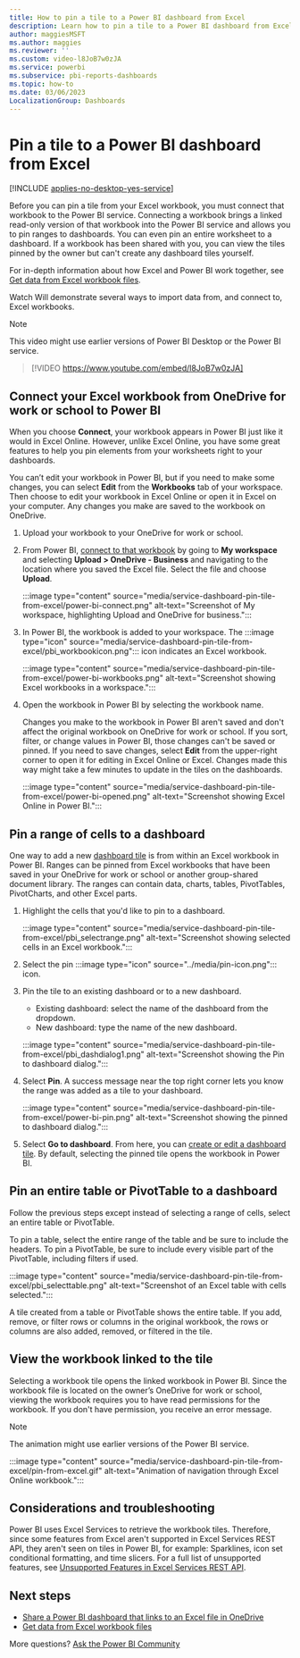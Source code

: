 ```yaml
---
title: How to pin a tile to a Power BI dashboard from Excel
description: Learn how to pin a tile to a Power BI dashboard from Excel on OneDrive for work or school with pin ranges, charts, and tables.
author: maggiesMSFT
ms.author: maggies
ms.reviewer: ''
ms.custom: video-l8JoB7w0zJA
ms.service: powerbi
ms.subservice: pbi-reports-dashboards
ms.topic: how-to
ms.date: 03/06/2023
LocalizationGroup: Dashboards
---
```


# Pin a tile to a Power BI dashboard from Excel

[!INCLUDE [applies-no-desktop-yes-service](../includes/applies-no-desktop-yes-service.md)]

Before you can pin a tile from your Excel workbook, you must connect that workbook to the Power BI service. Connecting a workbook brings a linked read-only version of that workbook into the Power BI service and allows you to pin ranges to dashboards. You can even pin an entire worksheet to a dashboard.
If a workbook has been shared with you, you can view the tiles pinned by the owner but can't create any dashboard tiles yourself.

For in-depth information about how Excel and Power BI work together, see [Get data from Excel workbook files](/power-bi/connect-data/service-excel-workbook-files).

Watch Will demonstrate several ways to import data from, and connect to, Excel workbooks.

> [!NOTE]
> This video might use earlier versions of Power BI Desktop or the Power BI service.

> [!VIDEO https://www.youtube.com/embed/l8JoB7w0zJA]

## Connect your Excel workbook from OneDrive for work or school to Power BI

When you choose **Connect**, your workbook appears in Power BI just like it would in Excel Online. However, unlike Excel Online, you have some great features to help you pin elements from your worksheets right to your dashboards.

You can’t edit your workbook in Power BI, but if you need to make some changes, you can select **Edit** from the **Workbooks** tab of your workspace. Then choose to edit your workbook in Excel Online or open it in Excel on your computer. Any changes you make are saved to the workbook on OneDrive.

1. Upload your workbook to your OneDrive for work or school.

1. From Power BI, [connect to that workbook](../connect-data/service-excel-workbook-files.md) by going to **My workspace** and selecting **Upload > OneDrive - Business** and navigating to the location where you saved the Excel file. Select the file and choose **Upload**.

    :::image type="content" source="media/service-dashboard-pin-tile-from-excel/power-bi-connect.png" alt-text="Screenshot of My workspace, highlighting Upload and OneDrive for business.":::

1. In Power BI, the workbook is added to your workspace. The :::image type="icon" source="media/service-dashboard-pin-tile-from-excel/pbi_workbookicon.png"::: icon indicates an Excel workbook.

    :::image type="content" source="media/service-dashboard-pin-tile-from-excel/power-bi-workbooks.png" alt-text="Screenshot showing Excel workbooks in a workspace.":::

1. Open the workbook in Power BI by selecting the workbook name.

    Changes you make to the workbook in Power BI aren't saved and don't affect the original workbook on OneDrive for work or school. If you sort, filter, or change values in Power BI, those changes can't be saved or pinned. If you need to save changes, select **Edit** from the upper-right corner to open it for editing in Excel Online or Excel. Changes made this way might take a few minutes to update in the tiles on the dashboards.

    :::image type="content" source="media/service-dashboard-pin-tile-from-excel/power-bi-opened.png" alt-text="Screenshot showing Excel Online in Power BI.":::

## Pin a range of cells to a dashboard

One way to add a new [dashboard tile](../consumer/end-user-tiles.md) is from within an Excel workbook in Power BI. Ranges can be pinned from Excel workbooks that have been saved in your OneDrive for work or school or another group-shared document library. The ranges can contain data, charts, tables, PivotTables, PivotCharts, and other Excel parts.

1. Highlight the cells that you'd like to pin to a dashboard.

    :::image type="content" source="media/service-dashboard-pin-tile-from-excel/pbi_selectrange.png" alt-text="Screenshot showing selected cells in an Excel workbook.":::

1. Select the pin :::image type="icon" source="../media/pin-icon.png"::: icon.
1. Pin the tile to an existing dashboard or to a new dashboard.

   * Existing dashboard: select the name of the dashboard from the dropdown.
   * New dashboard: type the name of the new dashboard.

    :::image type="content" source="media/service-dashboard-pin-tile-from-excel/pbi_dashdialog1.png" alt-text="Screenshot showing the Pin to dashboard dialog.":::

1. Select **Pin**. A success message near the top right corner lets you know the range was added as a tile to your dashboard.

    :::image type="content" source="media/service-dashboard-pin-tile-from-excel/power-bi-pin.png" alt-text="Screenshot showing the pinned to dashboard dialog.":::

1. Select **Go to dashboard**. From here, you can [create or edit a dashboard tile](service-dashboard-edit-tile.md). By default, selecting the pinned tile opens the workbook in Power BI.

## Pin an entire table or PivotTable to a dashboard

Follow the previous steps except instead of selecting a range of cells, select an entire table or PivotTable.

To pin a table, select the entire range of the table and be sure to include the headers. To pin a PivotTable, be sure to include every visible part of the PivotTable, including filters if used.

 :::image type="content" source="media/service-dashboard-pin-tile-from-excel/pbi_selecttable.png" alt-text="Screenshot of an Excel table with cells selected.":::

A tile created from a table or PivotTable shows the entire table. If you add, remove, or filter rows or columns in the original workbook, the rows or columns are also added, removed, or filtered in the tile.

## View the workbook linked to the tile

Selecting a workbook tile opens the linked workbook in Power BI. Since the workbook file is located on the owner’s OneDrive for work or school, viewing the workbook requires you to have read permissions for the workbook. If you don't have permission, you receive an error message.

> [!NOTE]
> The animation might use earlier versions of the Power BI service.

 :::image type="content" source="media/service-dashboard-pin-tile-from-excel/pin-from-excel.gif" alt-text="Animation of navigation through Excel Online workbook.":::

## Considerations and troubleshooting

Power BI uses Excel Services to retrieve the workbook tiles. Therefore, since some features from Excel aren't supported in Excel Services REST API, they aren't seen on tiles in Power BI, for example: Sparklines, icon set conditional formatting, and time slicers. For a full list of unsupported features, see [Unsupported Features in Excel Services REST API](/sharepoint/dev/general-development/unsupported-features-in-excel-services-rest-api).

## Next steps

* [Share a Power BI dashboard that links to an Excel file in OneDrive](../collaborate-share/service-share-dashboard-that-links-to-excel-onedrive.md)
* [Get data from Excel workbook files](../connect-data/service-excel-workbook-files.md)

More questions? [Ask the Power BI Community](https://community.powerbi.com/)
